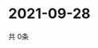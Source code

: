 # 2021-09-28
  共 0条

  <!-- BEGIN -->
  <!-- 最后更新时间Tue Sep 28 2021 06:05:55 GMT+0000 (Coordinated Universal Time) -->
  
  <!-- END -->
  
  